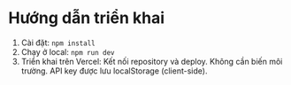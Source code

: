 Hướng dẫn triển khai
===================
1. Cài đặt: `npm install`
2. Chạy ở local: `npm run dev`
3. Triển khai trên Vercel: Kết nối repository và deploy. Không cần biến môi trường. API key được lưu localStorage (client-side).

